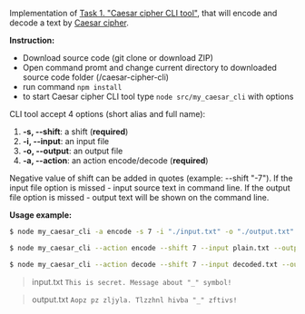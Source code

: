 Implementation of [Task 1. "Caesar cipher CLI tool"](https://github.com/KostyaKulak/CaesarCipher/blob/master/README.md#task-1-caesar-cipher-cli-tool), that will encode and decode a text by [Caesar cipher](https://en.wikipedia.org/wiki/Caesar_cipher).

**Instruction:**

- Download source code (git clone or download ZIP)
- Open command promt and change current directory to downloaded source code folder (/caesar-cipher-cli)
- run command ```npm install```
- to start Caesar cipher CLI tool type ```node src/my_caesar_cli``` with options

CLI tool accept 4 options (short alias and full name):

1.  **-s, --shift**: a shift (**required**)
2.  **-i, --input**: an input file
3.  **-o, --output**: an output file
4.  **-a, --action**: an action encode/decode (**required**)

Negative value of shift can be added in quotes (example: --shift "-7"). If the input file option is missed - input source text in command line. If the output file option is missed - output text will be shown on the command line.

**Usage example:**

```bash
$ node my_caesar_cli -a encode -s 7 -i "./input.txt" -o "./output.txt"
```

```bash
$ node my_caesar_cli --action encode --shift 7 --input plain.txt --output encoded.txt
```

```bash
$ node my_caesar_cli --action decode --shift 7 --input decoded.txt --output plain.txt
```

> input.txt
> `This is secret. Message about "_" symbol!`

> output.txt
> `Aopz pz zljyla. Tlzzhnl hivba "_" zftivs!`
